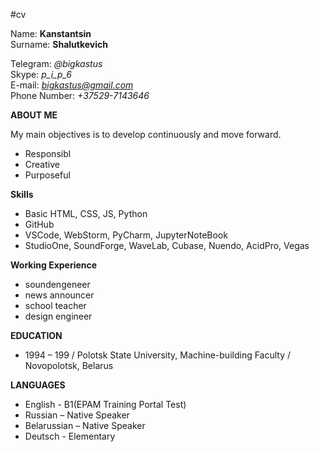 #cv

Name: **Kanstantsin**\
Surname: **Shalutkevich**

Telegram: *@bigkastus*\
Skype: *p_i_p_6*\
E-mail: *bigkastus@gmail.com*\
Phone Number: *+37529-7143646*

**ABOUT ME**

My main objectives is to develop continuously and move forward.
+ Responsibl
+ Creative
+ Purposeful

**Skills**
+ Basic HTML, CSS, JS, Python
+ GitHub
+ VSCode, WebStorm, PyCharm, JupyterNoteBook
+ StudioOne, SoundForge, WaveLab, Cubase, Nuendo, AcidPro, Vegas

**Working Experience**
+ soundengeneer
+ news announcer
+ school teacher
+ design engineer

**EDUCATION**
+ 1994 – 199 / Polotsk State University, Machine-building Faculty / Novopolotsk, Belarus

**LANGUAGES**
+ English - B1(EPAM Training Portal Test)
+ Russian – Native Speaker
+ Belarussian – Native Speaker 
+ Deutsch - Elementary

